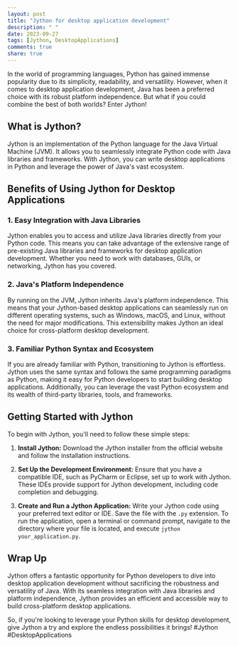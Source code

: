 ```yaml
---
layout: post
title: "Jython for desktop application development"
description: " "
date: 2023-09-27
tags: [Jython, DesktopApplications]
comments: true
share: true
---
```


In the world of programming languages, Python has gained immense popularity due to its simplicity, readability, and versatility. However, when it comes to desktop application development, Java has been a preferred choice with its robust platform independence. But what if you could combine the best of both worlds? Enter Jython!

## What is Jython?

Jython is an implementation of the Python language for the Java Virtual Machine (JVM). It allows you to seamlessly integrate Python code with Java libraries and frameworks. With Jython, you can write desktop applications in Python and leverage the power of Java's vast ecosystem.

## Benefits of Using Jython for Desktop Applications

### 1. Easy Integration with Java Libraries

Jython enables you to access and utilize Java libraries directly from your Python code. This means you can take advantage of the extensive range of pre-existing Java libraries and frameworks for desktop application development. Whether you need to work with databases, GUIs, or networking, Jython has you covered.

### 2. Java's Platform Independence

By running on the JVM, Jython inherits Java's platform independence. This means that your Jython-based desktop applications can seamlessly run on different operating systems, such as Windows, macOS, and Linux, without the need for major modifications. This extensibility makes Jython an ideal choice for cross-platform desktop development.

### 3. Familiar Python Syntax and Ecosystem

If you are already familiar with Python, transitioning to Jython is effortless. Jython uses the same syntax and follows the same programming paradigms as Python, making it easy for Python developers to start building desktop applications. Additionally, you can leverage the vast Python ecosystem and its wealth of third-party libraries, tools, and frameworks.

## Getting Started with Jython

To begin with Jython, you'll need to follow these simple steps:

1. **Install Jython:** Download the Jython installer from the official website and follow the installation instructions.

2. **Set Up the Development Environment:** Ensure that you have a compatible IDE, such as PyCharm or Eclipse, set up to work with Jython. These IDEs provide support for Jython development, including code completion and debugging.

3. **Create and Run a Jython Application:** Write your Jython code using your preferred text editor or IDE. Save the file with the `.py` extension. To run the application, open a terminal or command prompt, navigate to the directory where your file is located, and execute `jython your_application.py`.

## Wrap Up

Jython offers a fantastic opportunity for Python developers to dive into desktop application development without sacrificing the robustness and versatility of Java. With its seamless integration with Java libraries and platform independence, Jython provides an efficient and accessible way to build cross-platform desktop applications.

So, if you're looking to leverage your Python skills for desktop development, give Jython a try and explore the endless possibilities it brings! #Jython #DesktopApplications